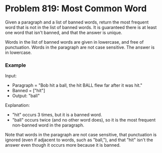 # Problem 819: Most Common Word

Given a paragraph and a list of banned words, return the most frequent word that is not in the list of banned words.  It is guaranteed there is at least one word that isn't banned, and that the answer is unique.

Words in the list of banned words are given in lowercase, and free of punctuation.  Words in the paragraph are not case sensitive.  The answer is in lowercase.

### Example

Input:
- Paragraph = "Bob hit a ball, the hit BALL flew far after it was hit."
- Banned = ["hit"]
- Output: "ball"

Explanation:
- "hit" occurs 3 times, but it is a banned word.
- "ball" occurs twice (and no other word does), so it is the most frequent non-banned word in the paragraph.

Note that words in the paragraph are not case sensitive, that punctuation is ignored (even if adjacent to words, such as "ball,"), and that "hit" isn't the answer even though it occurs more because it is banned.

